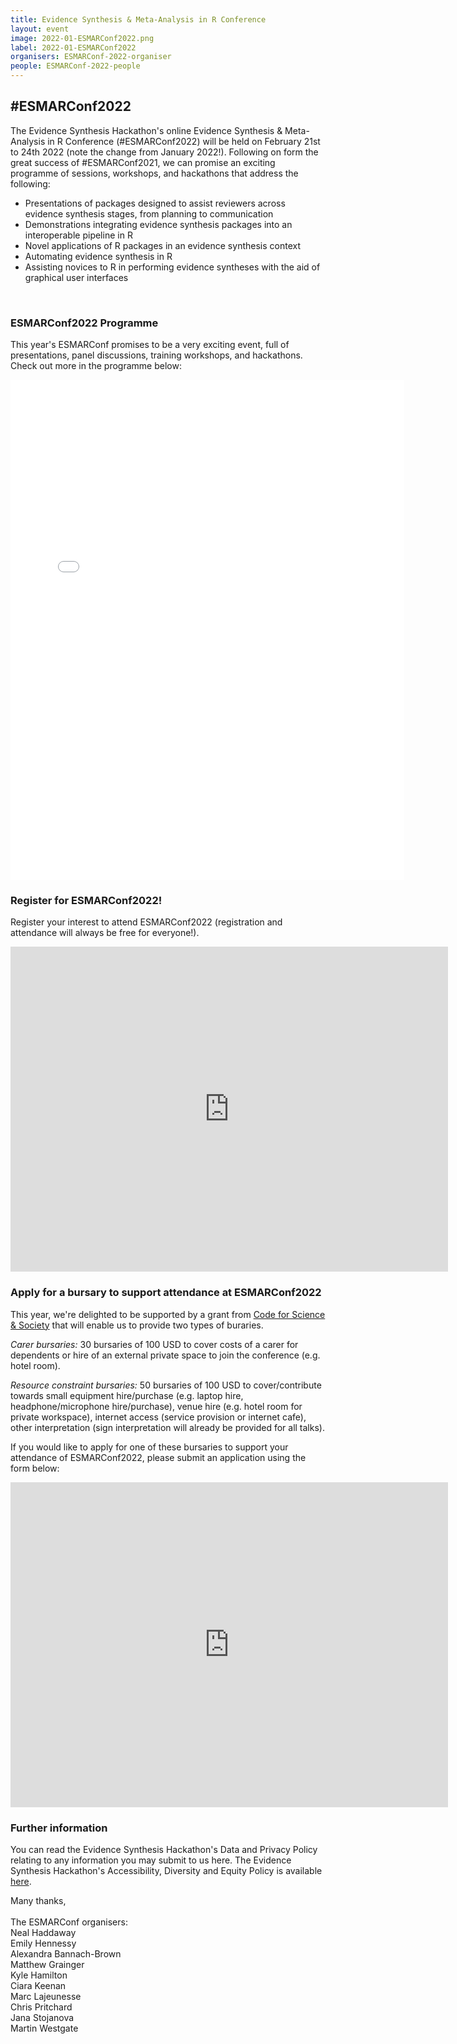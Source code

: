 ```yaml
---
title: Evidence Synthesis & Meta-Analysis in R Conference
layout: event
image: 2022-01-ESMARConf2022.png
label: 2022-01-ESMARConf2022
organisers: ESMARConf-2022-organiser
people: ESMARConf-2022-people
---
```

## #ESMARConf2022

The Evidence Synthesis Hackathon's online Evidence Synthesis & Meta-Analysis in R Conference (#ESMARConf2022) will be held on February 21st to 24th 2022 (note the change from January 2022!). Following on form the great success of #ESMARConf2021, we can promise an exciting programme of sessions, workshops, and hackathons that address the following:  

- Presentations of packages designed to assist reviewers across evidence synthesis stages, from planning to communication
- Demonstrations integrating evidence synthesis packages into an interoperable pipeline in R
- Novel applications of R packages in an evidence synthesis context
- Automating evidence synthesis in R
- Assisting novices to R in performing evidence syntheses with the aid of graphical user interfaces  
<br>


### ESMARConf2022 Programme  
This year's ESMARConf promises to be a very exciting event, full of presentations, panel discussions, training workshops, and hackathons. Check out more in the programme below:

<iframe src="ESMARConf2022programme.html" width="125%" height="800" frameBorder="0" scrolling="yes">Your browser is not compatible with this content, please use another browser</iframe>  
<br>

### Register for ESMARConf2022!
Register your interest to attend ESMARConf2022 (registration and attendance will always be free for everyone!).
<iframe src="https://docs.google.com/forms/d/e/1FAIpQLSeqcmU8d0WqlEGrj_FqgQU1PADZFzpgwWLfQfoJguNvDDBEMQ/viewform?embedded=true" width="700" height="520" frameborder="0" marginheight="0" marginwidth="0">Loading…</iframe>
<br>

### Apply for a bursary to support attendance at ESMARConf2022
This year, we're delighted to be supported by a grant from <a href="https://eventfund.codeforscience.org/announcing-the-new-cohort-of-event-fund-grantees/#evidence-synthesis-and-meta-analysis-in-r-conference-2022-esmarconf2022" target="_blank">Code for Science & Society</a> that will enable us to provide two types of buraries.  

<em>Carer bursaries:</em> 30 bursaries of 100 USD to cover costs of a carer for dependents or hire of an external private space to join the conference (e.g. hotel room).  

<em>Resource constraint bursaries:</em> 50 bursaries of 100 USD to cover/contribute towards small equipment hire/purchase (e.g. laptop hire, headphone/microphone hire/purchase), venue hire (e.g. hotel room for private workspace), internet access (service provision or internet cafe), other interpretation (sign interpretation will already be provided for all talks).  

If you would like to apply for one of these bursaries to support your attendance of ESMARConf2022, please submit an application using the form below:  

<iframe src="https://docs.google.com/forms/d/e/1FAIpQLSc-Ke4alwswXRxiGYRuSyc9fMAGr55xQPEle8S_lcNWiwMZLA/viewform?embedded=true" width="700" height="520" frameborder="0" marginheight="0" marginwidth="0">Loading…</iframe>
<br>

### Further information
You can read the Evidence Synthesis Hackathon's Data and Privacy Policy relating to any information you may submit to us here. The Evidence Synthesis Hackathon's Accessibility, Diversity and Equity Policy is available <a href="/about/diversity_and_equity.html">here</a>.


Many thanks,
<br>
<br>
The ESMARConf organisers:<br>
Neal Haddaway<br>
Emily Hennessy<br>
Alexandra Bannach-Brown<br>
Matthew Grainger<br>
Kyle Hamilton<br>
Ciara Keenan<br>
Marc Lajeunesse<br>
Chris Pritchard<br>
Jana Stojanova<br>
Martin Westgate<br>
